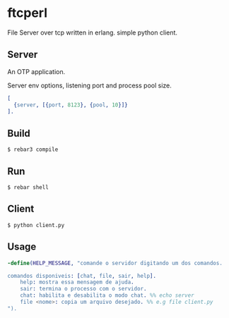 # ftcperl

File Server over tcp written in erlang. 
simple python client.

Server
----
An OTP application.

Server env options, listening port and process pool size.
```erlang
[
  {server, [{port, 8123}, {pool, 10}]}
].
```

Build
-----

    $ rebar3 compile

Run
----
    $ rebar shell

Client
----
    $ python client.py

Usage
----
```erlang
-define(HELP_MESSAGE, "comande o servidor digitando um dos comandos.

comandos disponiveis: [chat, file, sair, help].
    help: mostra essa mensagem de ajuda.
    sair: termina o processo com o servidor.
    chat: habilita e desabilita o modo chat. %% echo server
    file <nome>: copia um arquivo desejado. %% e.g file client.py
").
```
